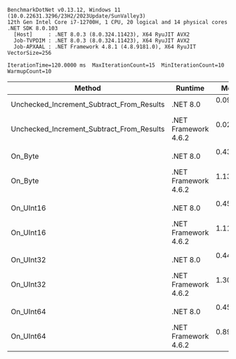 ```

BenchmarkDotNet v0.13.12, Windows 11 (10.0.22631.3296/23H2/2023Update/SunValley3)
12th Gen Intel Core i7-12700H, 1 CPU, 20 logical and 14 physical cores
.NET SDK 8.0.103
  [Host]     : .NET 8.0.3 (8.0.324.11423), X64 RyuJIT AVX2
  Job-TVPDIM : .NET 8.0.3 (8.0.324.11423), X64 RyuJIT AVX2
  Job-APXAAL : .NET Framework 4.8.1 (4.8.9181.0), X64 RyuJIT VectorSize=256

IterationTime=120.0000 ms  MaxIterationCount=15  MinIterationCount=10
WarmupCount=10

```
| Method                                    | Runtime              | Mean      | Error     | StdDev    | Ratio | RatioSD |
|------------------------------------------ |--------------------- |----------:|----------:|----------:|------:|--------:|
| Unchecked_Increment_Subtract_From_Results | .NET 8.0             | 0.0960 ns | 0.0430 ns | 0.0402 ns |  1.00 |    0.00 |
| Unchecked_Increment_Subtract_From_Results | .NET Framework 4.6.2 | 0.0215 ns | 0.0190 ns | 0.0137 ns |  0.28 |    0.32 |
|                                           |                      |           |           |           |       |         |
| On_Byte                                   | .NET 8.0             | 0.4353 ns | 0.0270 ns | 0.0160 ns |  1.00 |    0.00 |
| On_Byte                                   | .NET Framework 4.6.2 | 1.1316 ns | 0.0415 ns | 0.0324 ns |  2.60 |    0.12 |
|                                           |                      |           |           |           |       |         |
| On_UInt16                                 | .NET 8.0             | 0.4564 ns | 0.0372 ns | 0.0310 ns |  1.00 |    0.00 |
| On_UInt16                                 | .NET Framework 4.6.2 | 1.1139 ns | 0.0505 ns | 0.0473 ns |  2.46 |    0.20 |
|                                           |                      |           |           |           |       |         |
| On_UInt32                                 | .NET 8.0             | 0.4456 ns | 0.0335 ns | 0.0262 ns |  1.00 |    0.00 |
| On_UInt32                                 | .NET Framework 4.6.2 | 1.3002 ns | 0.0291 ns | 0.0193 ns |  2.96 |    0.18 |
|                                           |                      |           |           |           |       |         |
| On_UInt64                                 | .NET 8.0             | 0.4591 ns | 0.0324 ns | 0.0234 ns |  1.00 |    0.00 |
| On_UInt64                                 | .NET Framework 4.6.2 | 0.8951 ns | 0.0394 ns | 0.0261 ns |  1.96 |    0.09 |
